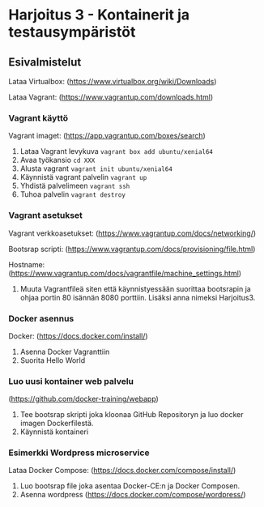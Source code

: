 # Harjoitus 3 - Kontainerit ja testausympäristöt
## Esivalmistelut
Lataa Virtualbox: (https://www.virtualbox.org/wiki/Downloads)

Lataa Vagrant: (https://www.vagrantup.com/downloads.html)

### Vagrant käyttö
Vagrant imaget: (https://app.vagrantup.com/boxes/search)

1. Lataa Vagrant levykuva ```vagrant box add ubuntu/xenial64```
2. Avaa työkansio ```cd XXX```
3. Alusta vagrant ```vagrant init ubuntu/xenial64```
4. Käynnistä vagrant palvelin ```vagrant up```
5. Yhdistä palvelimeen ```vagrant ssh```
6. Tuhoa palvelin ```vagrant destroy```

### Vagrant asetukset

Vagrant verkkoasetukset: (https://www.vagrantup.com/docs/networking/)

Bootsrap scripti: (https://www.vagrantup.com/docs/provisioning/file.html)

Hostname: (https://www.vagrantup.com/docs/vagrantfile/machine_settings.html)

1. Muuta Vagrantfileä siten että käynnistyessään suorittaa bootsrapin ja ohjaa portin 80 isännän 8080 porttiin. Lisäksi anna nimeksi Harjoitus3.

### Docker asennus
Docker: (https://docs.docker.com/install/)

1. Asenna Docker Vagranttiin
2. Suorita Hello World

### Luo uusi kontainer web palvelu

(https://github.com/docker-training/webapp)

1. Tee bootsrap skripti joka kloonaa GitHub Repositoryn ja luo docker imagen Dockerfilestä.
2. Käynnistä kontaineri

### Esimerkki Wordpress microservice
Lataa Docker Compose: (https://docs.docker.com/compose/install/)

1. Luo bootsrap file joka asentaa Docker-CE:n ja Docker Composen.
2. Asenna wordpress (https://docs.docker.com/compose/wordpress/)